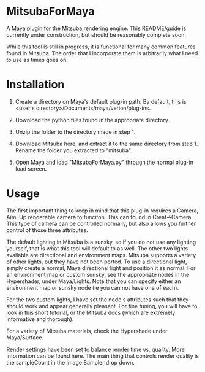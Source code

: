 MitsubaForMaya
==============

A Maya plugin for the Mitsuba rendering engine.  This README/guide is currently under construction, but should be reasonably complete soon.

While this tool is still in progress, it is functional for many common features found in Mitsuba.  The order that I incorporate them is arbitrarily what I need to use as times goes on.

Installation
============

1. Create a directory on Maya's default plug-in path.  By default, this is <user's directory>/Documents/maya/verion/plug-ins.

2. Download the python files found in the appropriate directory.

3. Unzip the folder to the directory made in step 1.

4. Download Mitsuba here, and extract it to the same directory from step 1.  Rename the folder you extracted to "mitsuba".

5. Open Maya and load "MitsubaForMaya.py" through the normal plug-in load screen.

Usage
=====

The first important thing to keep in mind that this plug-in requires a Camera, Aim, Up renderable camera to funciton.  This can found in Creat->Camera.  This type of camera can be controlled normally, but also allows you further control of those three attributes.

The default lighting in Mitsuba is a sunsky, so if you do not use any lighting yourself, that is what this tool will default to as well.  The other two lights available are directional and environment maps.  Mitsuba supports a variety of other lights, but they have not been ported.  To use a directional light, simply create a normal, Maya directional light and position it as normal.  For an environment map or custom sunsky, see the appropriate nodes in the Hypershader, under Maya/Lights.  Note that you can specify either an environment map or sunsky node (ie you can not have one of each).

For the two custom lights, I have set the node's attributes such that they should work and appear generally pleasant.  For fine tuning, you will have to look in this short tutorial, or the Mitsuba docs (which are extremely informative and thorough).

For a variety of Mitsuba materials, check the Hypershade under Maya/Surface.

Render settings have been set to balance render time vs. quality.  More information can be found here.  The main thing that controls render quality is the sampleCount in the Image Sampler drop down.